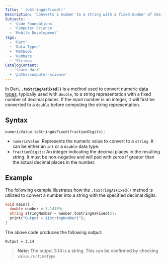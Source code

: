 ```yaml
---
Title: '.toStringAsFixed()'
Description: 'Converts a number to a string with a fixed number of decimal places.'
Subjects:
  - 'Code Foundations'
  - 'Computer Science'
  - 'Mobile Development'
Tags:
  - 'Dart'
  - 'Data Types'
  - 'Methods'
  - 'Numbers'
  - 'Strings'
CatalogContent:
  - 'learn-dart'
  - 'paths/computer-science'
---
```


In Dart, **`.toStringAsFixed()`** is a method used to convert numeric [data types](https://www.codecademy.com/resources/docs/dart/data-types), typically used with `double`, to a string representation with a fixed number of decimal places. If the input number is an integer, it will first be converted to a `double` before computing the string representation.

## Syntax

```pseudo
numericValue.toStringAsFixed(fractionDigits);
```

- `numericValue`: Represents the numeric value to convert to a `string`. It can be either an `int` or a `double` data type.
- `fractionDigits`: An integer indicating the decimal places in the resulting string. It must be non-negative and will pad with zeros if greater than the actual decimal places in the number.

## Example

The following example illustrates how the `.toStringAsFixed()` method is utilized to convert a number into a string with the specified decimal digits:

```dart
void main() {
  double number = 3.14159;
  String stringNumber = number.toStringAsFixed(2);
  print("Output = ${stringNumber}");
}
```

The above code produces the following output:

```shell
Output = 3.14
```

> **Note:** The output 3.14 is a string. This can be confirmed by checking `value.runtimeType`.
